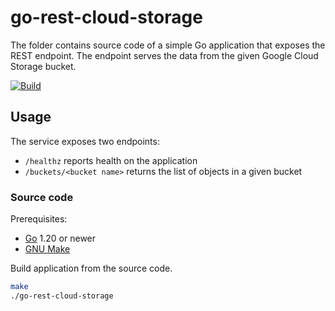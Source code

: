 # go-rest-cloud-storage

The folder contains source code of a simple Go application that exposes the REST endpoint.
The endpoint serves the data from the given Google Cloud Storage bucket.

[![Build](https://github.com/mikouaj/demo-apps/actions/workflows/build-go-rest-cloud-storage.yaml/badge.svg)](https://github.com/mikouaj/demo-apps/actions/workflows/build-go-rest-cloud-storage.yaml)

## Usage

The service exposes two endpoints:

* `/healthz` reports health on the application
* `/buckets/<bucket name>` returns the list of objects in a given bucket

### Source code

Prerequisites:

* [Go](https://go.dev/doc/install) 1.20 or newer
* [GNU Make](https://www.gnu.org/software/make)

Build application from the source code.

```sh
make
./go-rest-cloud-storage
```
